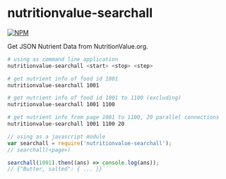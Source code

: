 # nutritionvalue-searchall

[![NPM](https://nodei.co/npm/nutritionvalue-searchall.png)](https://nodei.co/npm/nutritionvalue-searchall/)

Get JSON Nutrient Data from NutritionValue.org.

```bash
# using as command line application
nutritionvalue-searchall <start> <stop> <step>

# get nutrient info of food id 1001
nutritionvalue-searchall 1001

# get nutrient info of food id 1001 to 1100 (excluding)
nutritionvalue-searchall 1001 1100

# get nutrient info from page 1001 to 1100, 20 parallel connections
nutritionvalue-searchall 1001 1100 20
```
```javascript
// using as a javascript module
var searchall = require('nutritionvalue-searchall');
// searchall(<page>)

searchall(1001).then((ans) => console.log(ans));
// {"Butter, salted": { ... }}```
